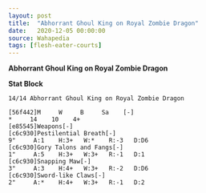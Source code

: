 ```yaml
---
layout: post
title:  "Abhorrant Ghoul King on Royal Zombie Dragon"
date:   2020-12-05 00:00:00
source: Wahapedia
tags: [flesh-eater-courts]
---
```


**Abhorrant Ghoul King on Royal Zombie Dragon**

**Stat Block**
```
14/14 Abhorrant Ghoul King on Royal Zombie Dragon
```

```
[56f442]M     W     B     Sa    [-]
*     14    10    4+    
[e85545]Weapons[-]
[c6c930]Pestilential Breath[-]
9"     A:1    H:3+   W:*    R:-3   D:D6  
[c6c930]Gory Talons and Fangs[-]
1"     A:5    H:3+   W:3+   R:-1   D:1   
[c6c930]Snapping Maw[-]
3"     A:3    H:4+   W:3+   R:-2   D:D6  
[c6c930]Sword-like Claws[-]
2"     A:*    H:4+   W:3+   R:-1   D:2   
```
    
